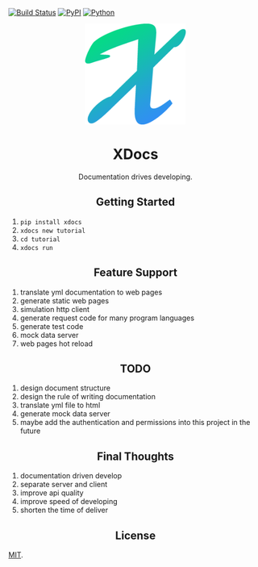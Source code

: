 [![Build Status](https://api.travis-ci.org/gaojiuli/XDocs.svg?branch=master)](https://travis-ci.org/gaojiuli/XDocs)
[![PyPI](https://img.shields.io/pypi/v/xdocs.svg)](https://pypi.python.org/pypi/xdocs/)
[![Python](https://img.shields.io/pypi/pyversions/xdocs.svg)](https://pypi.python.org/pypi/xdocs/)

<div align="center">
<a href="https://github.com/gaojiuli/XDocs">
    <img width="200" height="200" src="logo.png">
</a>
<h1>XDocs</h1>
<p>Documentation drives developing.</p>
</div>


<h2 align="center">Getting Started</h2>

1. `pip install xdocs`
2. `xdocs new tutorial`
3. `cd tutorial`
4. `xdocs run`


<h2 align="center">Feature Support</h2>

1. translate yml documentation to web pages
2. generate static web pages
3. simulation http client
4. generate request code for many program languages
5. generate test code
6. mock data server
8. web pages hot reload


<h2 align="center">TODO</h2>

1. design document structure
2. design the rule of writing documentation
3. translate yml file to html
4. generate mock data server
5. maybe add the authentication and permissions into this project in the future


<h2 align="center">Final Thoughts</h2>

1. documentation driven develop
1. separate server and client
2. improve api quality
3. improve speed of developing
4. shorten the time of deliver

<h2 align="center">License</h2>

[MIT](LICENSE).
